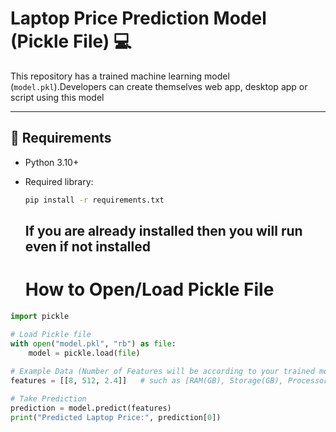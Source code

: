 # Laptop Price Prediction Model (Pickle File) 💻
This repository has a trained machine learning model (`model.pkl`).Developers can create themselves web app, desktop app or script using this model

---

## 🔧 Requirements
- Python 3.10+
- Required library:

  ```bash
  pip install -r requirements.txt
  ```
  If you are already installed then you will run even if not installed
  ---

  # How to Open/Load Pickle File 

```python
import pickle

# Load Pickle file
with open("model.pkl", "rb") as file:
    model = pickle.load(file)
    
# Example Data (Number of Features will be according to your trained model)
features = [[8, 512, 2.4]]   # such as [RAM(GB), Storage(GB), Processor Speed(GHz)]

# Take Prediction
prediction = model.predict(features)
print("Predicted Laptop Price:", prediction[0])